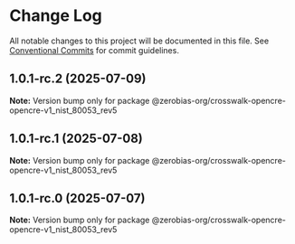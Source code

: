 # Change Log

All notable changes to this project will be documented in this file.
See [Conventional Commits](https://conventionalcommits.org) for commit guidelines.

## 1.0.1-rc.2 (2025-07-09)

**Note:** Version bump only for package @zerobias-org/crosswalk-opencre-opencre-v1_nist_80053_rev5





## 1.0.1-rc.1 (2025-07-08)

**Note:** Version bump only for package @zerobias-org/crosswalk-opencre-opencre-v1_nist_80053_rev5





## 1.0.1-rc.0 (2025-07-07)

**Note:** Version bump only for package @zerobias-org/crosswalk-opencre-opencre-v1_nist_80053_rev5
